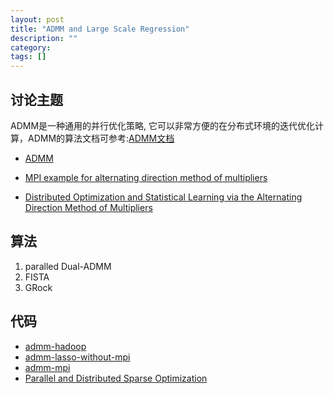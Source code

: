 ```yaml
---
layout: post
title: "ADMM and Large Scale Regression"
description: ""
category: 
tags: []
---
```


## 讨论主题

ADMM是一种通用的并行优化策略, 它可以非常方便的在分布式环境的迭代优化计算，ADMM的算法文档可参考:[ADMM文档](www.stanford.edu/~boyd/papers/pdf/admm_distr_stats.pdf)

- [ADMM](https://speakerdeck.com/pld/distributed-classification-with-admm)

- [MPI example for alternating direction method of multipliers](http://www.stanford.edu/~boyd/papers/admm/mpi/)
- [Distributed Optimization and Statistical Learning via the Alternating Direction Method of Multipliers](http://www.stanford.edu/~boyd/papers/admm_distr_stats.html)

## 算法
1. paralled Dual-ADMM
2. FISTA
3. GRock


## 代码

- [admm-hadoop](https://github.com/intentmedia/admm)
- [admm-lasso-without-mpi](https://github.com/brianmartin/admm-lasso-without-mpi)
- [admm-mpi](http://www.stanford.edu/~boyd/papers/admm/mpi/)
- [Parallel and Distributed Sparse Optimization](http://www.caam.rice.edu/~optimization/disparse/)


